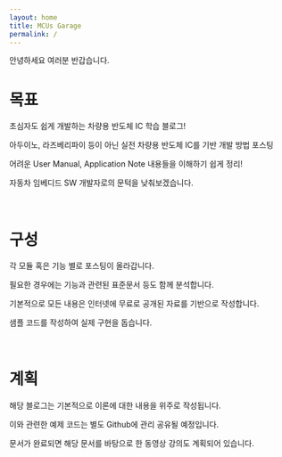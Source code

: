 ```yaml
---
layout: home
title: MCUs Garage
permalink: /
---
```


안녕하세요 여러분 반갑습니다.

# 목표

초심자도 쉽게 개발하는 차량용 반도체 IC 학습 블로그!

아두이노, 라즈베리파이 등이 아닌 실전 차량용 반도체 IC를 기반 개발 방법 포스팅

어려운 User Manual, Application Note 내용들을 이해하기 쉽게 정리!

자동차 임베디드 SW 개발자로의 문턱을 낮춰보겠습니다.

<BR>

# 구성

각 모듈 혹은 기능 별로 포스팅이 올라갑니다.

필요한 경우에는 기능과 관련된 표준문서 등도 함께 분석합니다.

기본적으로 모든 내용은 인터넷에 무료로 공개된 자료를 기반으로 작성합니다.

샘플 코드를 작성하여 실제 구현을 돕습니다.

<BR>

# 계획

해당 블로그는 기본적으로 이론에 대한 내용을 위주로 작성됩니다.

이와 관련한 예제 코드는 별도 Github에 관리 공유될 예정입니다.

문서가 완료되면 해당 문서를 바탕으로 한 동영상 강의도 계획되어 있습니다.
